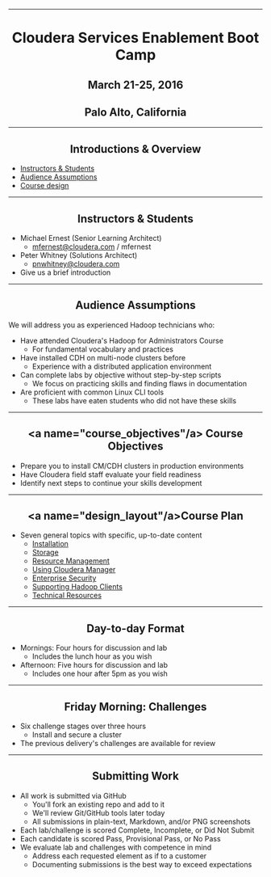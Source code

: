 <!-- CSS work goes here for the time being -->
<!-- set a:link text-decoration to none -->
<!-- set a:hover text-decoration to underline -->
<!-- http://forums.markdownpad.com/discussion/143/include-pdf-pagebreak-instructions-in-markdown/p1 -->

---

# <center> Cloudera Services Enablement Boot Camp </center>
## <center> March 21-25, 2016 </center>
## <center> Palo Alto, California </center>

---
<div style="page-break-after: always;"></div>

## <center> Introductions & Overview

- <a href="#instructor">Instructors & Students</a>
- <a href="#audience">Audience Assumptions</a>
- <a href="#design_layout">Course design</a>

---
<div style="page-break-after: always;"></div>

## <center> <a name="instructor"/> Instructors & Students

* Michael Ernest (Senior Learning Architect)
    * mfernest@cloudera.com / mfernest
* Peter Whitney (Solutions Architect)
    * pnwhitney@cloudera.com 
* Give us a brief introduction

---
<div style="page-break-after: always;"></div>

## <center> <a name="audience"/> Audience Assumptions

We will address you as experienced Hadoop technicians who:

* Have attended Cloudera's Hadoop for Administrators Course
    * For fundamental vocabulary and practices
* Have installed CDH on multi-node clusters before
    * Experience with a distributed application environment
* Can complete labs by objective without step-by-step scripts
    * We focus on practicing skills and finding flaws in documentation
* Are proficient with common Linux CLI tools 
    * These labs have eaten students who did not have these skills

---
<div style="page-break-after: always;"></div>

## <center> <a name="course_objectives"/a> Course Objectives

* Prepare you to install CM/CDH clusters in production environments
* Have Cloudera field staff evaluate your field readiness 
* Identify next steps to continue your skills development

---
<div style="page-break-after: always;"></div>

## <center> <a name="design_layout"/a>Course Plan

* Seven general topics with specific, up-to-date content
    * <a href="../installation/install.md">Installation</a>
    * <a href="../storage/hdfs_testing.md">Storage</a>
    * <a href="../resources/yarn_rm.md">Resource Management</a>
    * <a href="../enterprise/cm.md">Using Cloudera Manager</a>
    * <a href="../security/overview_kerberos_sentry.md">Enterprise Security</a>
    * <a href="../clients/hue.md">Supporting Hadoop Clients</a>
    * <a href="../troubleshooting/tech_support.md">Technical Resources</a>

---
<div style="page-break-after: always;"></div>

## <center> <a name="discussion_format"/> Day-to-day Format

* Mornings: Four hours for discussion and lab
    * Includes the lunch hour as you wish
* Afternoon: Five hours for discussion and lab
    * Includes one hour after 5pm as you wish

---
<div style="page-break-after: always;"></div>

## <center> <a name="scored_challenges"/> Friday Morning: Challenges []()

* Six challenge stages over three hours
    * Install and secure a cluster 
* The previous delivery's challenges are available for review

---
<div style="page-break-after: always;"></div>

## <center> <a name="scored_labs"/> Submitting Work

* All work is submitted via GitHub
    * You'll fork an existing repo and add to it
    * We'll review Git/GitHub tools later today
    * All submissions in plain-text, Markdown, and/or PNG screenshots
* Each lab/challenge is scored Complete, Incomplete, or Did Not Submit
* Each candidate is scored Pass, Provisional Pass, or No Pass
* We evaluate lab and challenges with competence in mind
    * Address each requested element as if to a customer
    * Documenting submissions is the best way to exceed expectations
